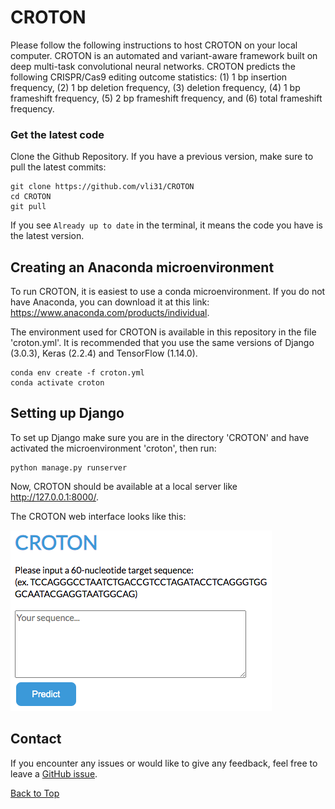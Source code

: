 <a id='sec0'></a>
# CROTON
Please follow the following instructions to host CROTON on your local computer. CROTON is an automated and variant-aware framework built on deep multi-task convolutional neural networks. CROTON predicts the following CRISPR/Cas9 editing outcome statistics: (1) 1 bp insertion frequency, (2) 1 bp deletion frequency, (3) deletion frequency, (4) 1 bp frameshift frequency, (5) 2 bp frameshift frequency, and (6) total frameshift frequency.

### Get the latest code
Clone the Github Repository. If you have a previous version, make sure to pull the latest commits:
```
git clone https://github.com/vli31/CROTON
cd CROTON
git pull
```
If you see `Already up to date` in the terminal, it means the code you have is the latest version.

## Creating an Anaconda microenvironment
To run CROTON, it is easiest to use a conda microenvironment. If you do not have Anaconda, you can download it at this link: https://www.anaconda.com/products/individual. 

The environment used for CROTON is available in this repository in the file 'croton.yml'. It is recommended that you use the same versions of Django (3.0.3), Keras (2.2.4) and TensorFlow (1.14.0).
```
conda env create -f croton.yml
conda activate croton
```

## Setting up Django 
To set up Django make sure you are in the directory 'CROTON' and have activated the microenvironment 'croton', then run:
```
python manage.py runserver
```
Now, CROTON should be available at a local server like http://127.0.0.1:8000/.

The CROTON web interface looks like this:

<img pull-left src="croton_screenshot.png">

## Contact
If you encounter any issues or would like to give any feedback, feel free to leave a [GitHub issue](https://github.com/vli31/CROTON/issues).

[Back to Top](#sec0)